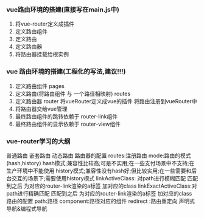 ### vue路由环境的搭建(直接写在main.js中)
  1. 将vue-router定义成插件
  2. 定义路由组件
  3. 定义路由
  4. 定义路由器
  5. 将路由器挂载给根实例


### vue 路由环境的搭建(工程化的写法,建议!!!)
  1. 定义路由组件
      pages
  2. 定义路由(将路由组件 与 一个路径相映射)
      routes
  3. 定义路由器
      router
        将vueRouter定义成vue的插件
        将路由注册到vueRouter中
  4. 将路由器交给vue管理
  5. 最终路由组件的跳转依赖于 router-link组件
  6. 最终路由组件的显示依赖于 router-view组件

### vue-router学习的大纲
  普通路由
  嵌套路由
  动态路由
  路由器的配置
    routes:注册路由
    mode:路由的模式 (hash,history)
      hash模式;兼容性比较高;可是不实用;在一些支付场景中不支持;在生产环境中不能使用
      history模式;兼容性没有hash好;但比较实用;在一些需要和后台交互的场景下;需要使用history模式
    linkActiveClass: 对path进行模糊匹配 匹配到之后 为对应的router-link渲染的a标签 加对应的class
    linkExactActiveClass:对path进行精确匹配 匹配到之后 为对应的router-link渲染的a标签 加对应的class
  路由的配置
    path:路径
    component:路径对应的组件
    redirect :路由重定向
  声明式导航&编程式导航

